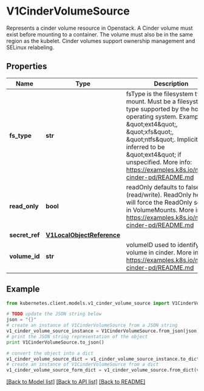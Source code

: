 # V1CinderVolumeSource

Represents a cinder volume resource in Openstack. A Cinder volume must exist before mounting to a container. The volume must also be in the same region as the kubelet. Cinder volumes support ownership management and SELinux relabeling.

## Properties
Name | Type | Description | Notes
------------ | ------------- | ------------- | -------------
**fs_type** | **str** | fsType is the filesystem type to mount. Must be a filesystem type supported by the host operating system. Examples: \&quot;ext4\&quot;, \&quot;xfs\&quot;, \&quot;ntfs\&quot;. Implicitly inferred to be \&quot;ext4\&quot; if unspecified. More info: https://examples.k8s.io/mysql-cinder-pd/README.md | [optional] 
**read_only** | **bool** | readOnly defaults to false (read/write). ReadOnly here will force the ReadOnly setting in VolumeMounts. More info: https://examples.k8s.io/mysql-cinder-pd/README.md | [optional] 
**secret_ref** | [**V1LocalObjectReference**](V1LocalObjectReference.md) |  | [optional] 
**volume_id** | **str** | volumeID used to identify the volume in cinder. More info: https://examples.k8s.io/mysql-cinder-pd/README.md | 

## Example

```python
from kubernetes.client.models.v1_cinder_volume_source import V1CinderVolumeSource

# TODO update the JSON string below
json = "{}"
# create an instance of V1CinderVolumeSource from a JSON string
v1_cinder_volume_source_instance = V1CinderVolumeSource.from_json(json)
# print the JSON string representation of the object
print V1CinderVolumeSource.to_json()

# convert the object into a dict
v1_cinder_volume_source_dict = v1_cinder_volume_source_instance.to_dict()
# create an instance of V1CinderVolumeSource from a dict
v1_cinder_volume_source_form_dict = v1_cinder_volume_source.from_dict(v1_cinder_volume_source_dict)
```
[[Back to Model list]](../README.md#documentation-for-models) [[Back to API list]](../README.md#documentation-for-api-endpoints) [[Back to README]](../README.md)



